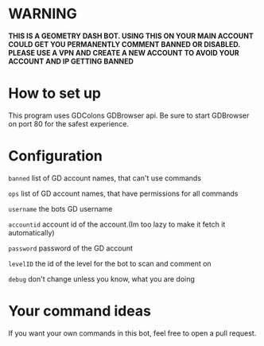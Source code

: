 # WARNING

**THIS IS A GEOMETRY DASH BOT. USING THIS ON YOUR MAIN ACCOUNT COULD GET YOU PERMANENTLY COMMENT BANNED OR DISABLED. PLEASE USE A VPN AND CREATE A NEW ACCOUNT TO AVOID YOUR ACCOUNT AND IP GETTING BANNED**

# How to set up
This program uses GDColons GDBrowser api.
Be sure to start GDBrowser on port 80 for the safest experience.

# Configuration
`banned` list of GD account names, that can't use commands

`ops` list of GD account names, that have permissions for all commands

`username` the bots GD username

`accountid` account id of the account.(Im too lazy to make it fetch it automatically)

`password` password of the GD account

`levelID` the id of the level for the bot to scan and comment on

`debug` don't change unless you know, what you are doing

# Your command ideas
If you want your own commands in this bot, feel free to open a pull request.
